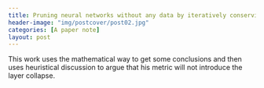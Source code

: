 ```yaml
---
title: Pruning neural networks without any data by iteratively conserving synaptic flow
header-image: "img/postcover/post02.jpg"
categories: [A paper note]
layout: post
---
```


This work uses the mathematical way to get some conclusions and then uses heuristical discussion to argue that his metric will not introduce the layer collapse.

